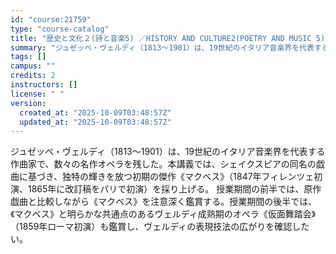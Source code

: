 ```yaml
---
id: "course:21759"
type: "course-catalog"
title: "歴史と文化２(詩と音楽5) ／HISTORY AND CULTURE2(POETRY AND MUSIC 5)"
summary: "ジュゼッペ・ヴェルディ（1813～1901）は、19世紀のイタリア音楽界を代表する作曲家で、数々の名作オペラを残した。本講義では、シェイクスピアの同名の戯曲に基づき、独特の輝きを放つ初期の傑作《マクベス》（1847年フィレンツェ初演、186…"
tags: []
campus: ""
credits: 2
instructors: []
license: " "
version:
  created_at: "2025-10-09T03:48:57Z"
  updated_at: "2025-10-09T03:48:57Z"
---
```


ジュゼッペ・ヴェルディ（1813～1901）は、19世紀のイタリア音楽界を代表する作曲家で、数々の名作オペラを残した。本講義では、シェイクスピアの同名の戯曲に基づき、独特の輝きを放つ初期の傑作《マクベス》（1847年フィレンツェ初演、1865年に改訂稿をパリで初演）を採り上げる。 授業期間の前半では、原作戯曲と比較しながら《マクベス》を注意深く鑑賞する。授業期間の後半では、《マクベス》と明らかな共通点のあるヴェルディ成熟期のオペラ《仮面舞踏会》（1859年ローマ初演）も鑑賞し、ヴェルディの表現技法の広がりを確認したい。
